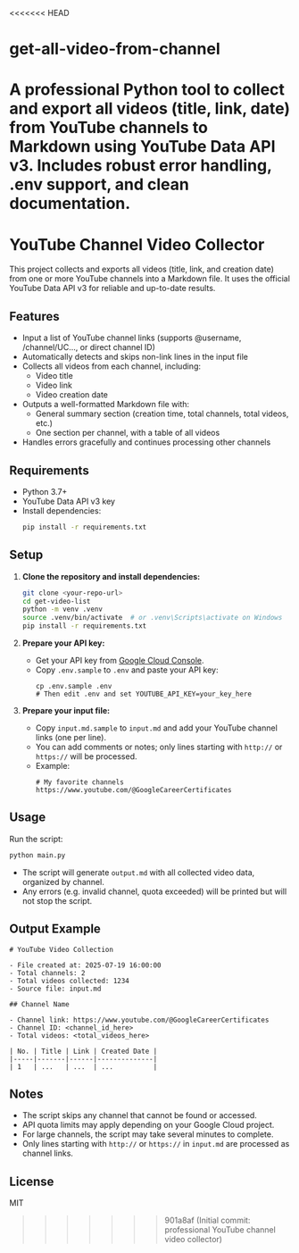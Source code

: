 <<<<<<< HEAD
# get-all-video-from-channel
A professional Python tool to collect and export all videos (title, link, date) from YouTube channels to Markdown using YouTube Data API v3. Includes robust error handling, .env support, and clean documentation.
=======
# YouTube Channel Video Collector

This project collects and exports all videos (title, link, and creation date) from one or more YouTube channels into a Markdown file. It uses the official YouTube Data API v3 for reliable and up-to-date results.

## Features
- Input a list of YouTube channel links (supports @username, /channel/UC..., or direct channel ID)
- Automatically detects and skips non-link lines in the input file
- Collects all videos from each channel, including:
  - Video title
  - Video link
  - Video creation date
- Outputs a well-formatted Markdown file with:
  - General summary section (creation time, total channels, total videos, etc.)
  - One section per channel, with a table of all videos
- Handles errors gracefully and continues processing other channels

## Requirements
- Python 3.7+
- YouTube Data API v3 key
- Install dependencies:
  ```bash
  pip install -r requirements.txt
  ```

## Setup
1. **Clone the repository and install dependencies:**
   ```bash
   git clone <your-repo-url>
   cd get-video-list
   python -m venv .venv
   source .venv/bin/activate  # or .venv\Scripts\activate on Windows
   pip install -r requirements.txt
   ```

2. **Prepare your API key:**
   - Get your API key from [Google Cloud Console](https://console.developers.google.com/).
   - Copy `.env.sample` to `.env` and paste your API key:
     ```
     cp .env.sample .env
     # Then edit .env and set YOUTUBE_API_KEY=your_key_here
     ```

3. **Prepare your input file:**
   - Copy `input.md.sample` to `input.md` and add your YouTube channel links (one per line).
   - You can add comments or notes; only lines starting with `http://` or `https://` will be processed.
   - Example:
     ```
     # My favorite channels
     https://www.youtube.com/@GoogleCareerCertificates
     ```

## Usage
Run the script:
```bash
python main.py
```

- The script will generate `output.md` with all collected video data, organized by channel.
- Any errors (e.g. invalid channel, quota exceeded) will be printed but will not stop the script.

## Output Example
```
# YouTube Video Collection

- File created at: 2025-07-19 16:00:00
- Total channels: 2
- Total videos collected: 1234
- Source file: input.md

## Channel Name

- Channel link: https://www.youtube.com/@GoogleCareerCertificates
- Channel ID: <channel_id_here>
- Total videos: <total_videos_here>

| No. | Title | Link | Created Date |
|-----|-------|------|--------------|
| 1   | ...   | ...  | ...          |
```

## Notes
- The script skips any channel that cannot be found or accessed.
- API quota limits may apply depending on your Google Cloud project.
- For large channels, the script may take several minutes to complete.
- Only lines starting with `http://` or `https://` in `input.md` are processed as channel links.

## License
MIT
>>>>>>> 901a8af (Initial commit: professional YouTube channel video collector)
